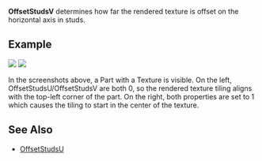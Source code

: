 **OffsetStudsV** determines how far the rendered texture is offset on the horizontal axis in studs.

Example
-------

![](https://developer.roblox.com/assets/blt66f9641010756afb/Texture.OffsetStudsUV.0.jpg) ![](https://developer.roblox.com/assets/blt58d09e6bace617d7/Texture.OffsetStudsUV.1.jpg)

In the screenshots above, a Part with a Texture is visible. On the left, OffsetStudsU/OffsetStudsV are both 0, so the rendered texture tiling aligns with the top-left corner of the part. On the right, both properties are set to 1 which causes the tiling to start in the center of the texture.

See Also
--------

*   [OffsetStudsU](https://developer.roblox.com/en-us/api-reference/property/Texture/OffsetStudsU)